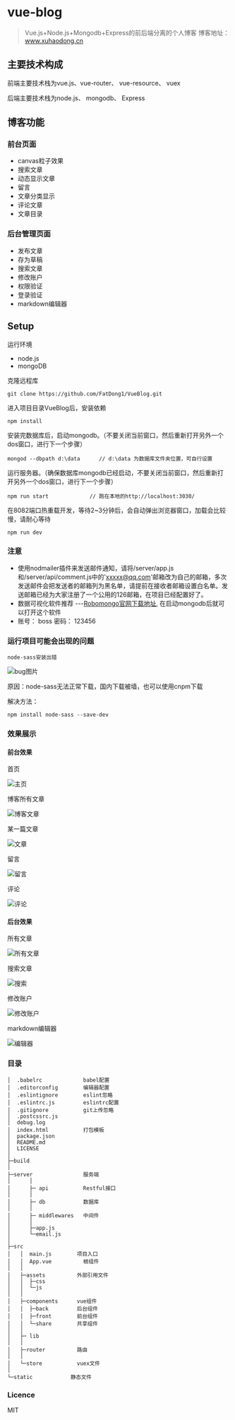 # vue-blog

> Vue.js+Node.js+Mongodb+Express的前后端分离的个人博客
博客地址：www.xuhaodong.cn

## 主要技术构成
前端主要技术栈为vue.js、vue-router、 vue-resource、 vuex

后端主要技术栈为node.js、 mongodb、 Express

## 博客功能
### 前台页面
- canvas粒子效果
- 搜索文章
- 动态显示文章
- 留言
- 文章分类显示
- 评论文章
- 文章目录

### 后台管理页面
- 发布文章
- 存为草稿
- 搜索文章
- 修改账户
- 权限验证
- 登录验证
- markdown编辑器

## Setup

运行环境
- node.js
- mongoDB

克隆远程库
```
git clone https://github.com/FatDong1/VueBlog.git
```
进入项目目录VueBlog后，安装依赖
```
npm install
```
安装完数据库后，启动mongodb。（不要关闭当前窗口，然后重新打开另外一个dos窗口，进行下一个步骤）
```
mongod --dbpath d:\data      // d:\data 为数据库文件夹位置，可自行设置
```
运行服务器。（确保数据库mongodb已经启动，不要关闭当前窗口，然后重新打开另外一个dos窗口，进行下一个步骤）
```
npm run start             // 跑在本地的http://localhost:3030/
```
在8082端口热重载开发，等待2~3分钟后，会自动弹出浏览器窗口，加载会比较慢，请耐心等待
```
npm run dev
```

### 注意
- 使用nodmailer插件来发送邮件通知，请将/server/app.js和/server/api/comment.js中的'xxxxx@qq.com'邮箱改为自己的邮箱，多次发送邮件会把发送者的邮箱列为黑名单，请提前在接收者邮箱设置白名单。发送邮箱已经为大家注册了一个公用的126邮箱，在项目已经配置好了。
- 数据可视化软件推荐 ---[Robomongo官网下载地址](https://robomongo.org/download), 在启动mongodb后就可以打开这个软件
- 账号： boss    密码： 123456

### 运行项目可能会出现的问题
`node-sass安装出错`

![bug图片](https://segmentfault.com/img/bVMRdf?w=736&h=411)

原因：node-sass无法正常下载，国内下载被墙，也可以使用cnpm下载

解决方法：

```
npm install node-sass --save-dev
```

### 效果展示
#### 前台效果

首页

![主页](https://segmentfault.com/img/bVMKxp?w=1344&h=646)

博客所有文章

![博客文章](https://segmentfault.com/img/bVMKxx?w=1339&h=645)

某一篇文章

![文章](https://segmentfault.com/img/bVMKx9?w=1346&h=643)

留言

![留言](https://segmentfault.com/img/bVMKyu?w=1339&h=642)

评论

![评论](https://segmentfault.com/img/bVMPiH?w=1346&h=645)

#### 后台效果

所有文章

![所有文章](https://segmentfault.com/img/bVMKxf?w=1361&h=638)

搜索文章

![搜索](https://segmentfault.com/img/bVMKyV?w=1356&h=645)

 修改账户

![修改账户](https://segmentfault.com/img/bVMKyX?w=1359&h=641)

markdown编辑器

![编辑器](https://segmentfault.com/img/bVMPbw?w=1363&h=648)


### 目录
```
│  .babelrc             babel配置
│  .editorconfig        编辑器配置
│  .eslintignore        eslint忽略
│  .eslintrc.js         eslintrc配置
│  .gitignore           git上传忽略
│  .postcssrc.js
│  debug.log
│  index.html           打包模板
│  package.json
│  README.md
│  LICENSE
│
├─build
│
├─server                服务端
│      │
│      ├─ api           Restful接口
│      │
│      ├─ db            数据库
│      │
│      ├─ middlewares   中间件
│      │
│      ├─app.js
│      └─email.js
│
├─src
│   │  main.js        项目入口
│   │  App.vue          根组件
│   │
│   ├─assets          外部引用文件
│   │  ├─css
│   │  └─js
│   │
│   ├─components      vue组件
│   │  ├─back         后台组件
│   │  ├─front        前台组件
│   │  └─share        共享组件
│   │
│   ├─ lib
│   │
│   ├─router          路由
│   │
│   └─store           vuex文件
│
└─static            静态文件
```


### Licence
MIT

